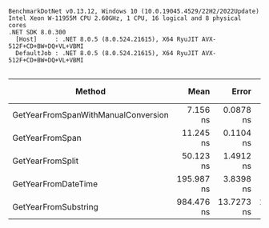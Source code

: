 ```

BenchmarkDotNet v0.13.12, Windows 10 (10.0.19045.4529/22H2/2022Update)
Intel Xeon W-11955M CPU 2.60GHz, 1 CPU, 16 logical and 8 physical cores
.NET SDK 8.0.300
  [Host]     : .NET 8.0.5 (8.0.524.21615), X64 RyuJIT AVX-512F+CD+BW+DQ+VL+VBMI
  DefaultJob : .NET 8.0.5 (8.0.524.21615), X64 RyuJIT AVX-512F+CD+BW+DQ+VL+VBMI


```
| Method                              | Mean       | Error      | StdDev     | Ratio | RatioSD | Rank | Gen0   | Allocated | Alloc Ratio |
|------------------------------------ |-----------:|-----------:|-----------:|------:|--------:|-----:|-------:|----------:|------------:|
| GetYearFromSpanWithManualConversion |   7.156 ns |  0.0878 ns |  0.0822 ns |  0.04 |    0.00 |    1 |      - |         - |          NA |
| GetYearFromSpan                     |  11.245 ns |  0.1104 ns |  0.0978 ns |  0.06 |    0.00 |    2 |      - |         - |          NA |
| GetYearFromSplit                    |  50.123 ns |  1.4912 ns |  4.3969 ns |  0.28 |    0.01 |    3 | 0.0127 |     160 B |          NA |
| GetYearFromDateTime                 | 195.987 ns |  3.8398 ns |  4.2680 ns |  1.00 |    0.00 |    4 |      - |         - |          NA |
| GetYearFromSubstring                | 984.476 ns | 13.7273 ns | 12.8405 ns |  5.03 |    0.13 |    5 | 0.0019 |      32 B |          NA |

